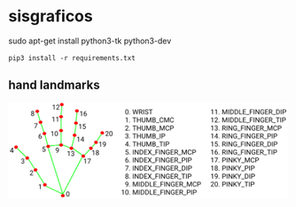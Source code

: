 # sisgraficos
sudo apt-get install python3-tk python3-dev

```
pip3 install -r requirements.txt
```

## hand landmarks

![hand landmarks](hand_landmarks.png?raw=true)
